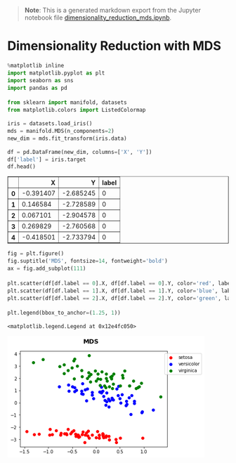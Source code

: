 >**Note**: This is a generated markdown export from the Jupyter notebook file [dimensionality_reduction_mds.ipynb](dimensionality_reduction_mds.ipynb).

# Dimensionality Reduction with MDS


```python
%matplotlib inline
import matplotlib.pyplot as plt
import seaborn as sns
import pandas as pd

from sklearn import manifold, datasets
from matplotlib.colors import ListedColormap


```


```python
iris = datasets.load_iris()
mds = manifold.MDS(n_components=2)
new_dim = mds.fit_transform(iris.data)
```


```python
df = pd.DataFrame(new_dim, columns=['X', 'Y'])
df['label'] = iris.target
df.head()
```




<div>
<style scoped>
    .dataframe tbody tr th:only-of-type {
        vertical-align: middle;
    }

    .dataframe tbody tr th {
        vertical-align: top;
    }

    .dataframe thead th {
        text-align: right;
    }
</style>
<table border="1" class="dataframe">
  <thead>
    <tr style="text-align: right;">
      <th></th>
      <th>X</th>
      <th>Y</th>
      <th>label</th>
    </tr>
  </thead>
  <tbody>
    <tr>
      <th>0</th>
      <td>-0.391407</td>
      <td>-2.685245</td>
      <td>0</td>
    </tr>
    <tr>
      <th>1</th>
      <td>0.146584</td>
      <td>-2.728589</td>
      <td>0</td>
    </tr>
    <tr>
      <th>2</th>
      <td>0.067101</td>
      <td>-2.904578</td>
      <td>0</td>
    </tr>
    <tr>
      <th>3</th>
      <td>0.269829</td>
      <td>-2.760568</td>
      <td>0</td>
    </tr>
    <tr>
      <th>4</th>
      <td>-0.418501</td>
      <td>-2.733794</td>
      <td>0</td>
    </tr>
  </tbody>
</table>
</div>




```python
fig = plt.figure()
fig.suptitle('MDS', fontsize=14, fontweight='bold')
ax = fig.add_subplot(111)

plt.scatter(df[df.label == 0].X, df[df.label == 0].Y, color='red', label=iris.target_names[0])
plt.scatter(df[df.label == 1].X, df[df.label == 1].Y, color='blue', label=iris.target_names[1])
plt.scatter(df[df.label == 2].X, df[df.label == 2].Y, color='green', label=iris.target_names[2])

plt.legend(bbox_to_anchor=(1.25, 1))
```




    <matplotlib.legend.Legend at 0x12e4fc050>




    
![png](dimensionality_reduction_mds_files/dimensionality_reduction_mds_4_1.png)
    
